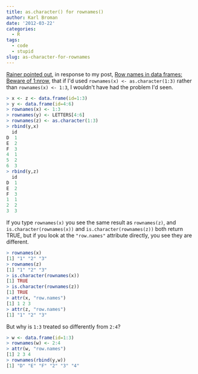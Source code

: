 ```yaml
---
title: as.character() for rownames()
author: Karl Broman
date: '2012-03-22'
categories:
  - R
tags:
  - code
  - stupid
slug: as-character-for-rownames
---
```


[Rainer pointed out](http://kbroman.org/blog/2012/03/21/row-names-in-data-frames-beware-of-1nrow/#comment-330), in response to my post, [Row names in data frames: Beware of 1:nrow](http://kbroman.org/blog/2012/03/21/row-names-in-data-frames-beware-of-1nrow/), that if I'd used `rownames(x) <- as.character(1:3)` rather than `rownames(x) <- 1:3`, I wouldn't have had the problem I'd seen.

````r
> x <- z <- data.frame(id=1:3)
> y <- data.frame(id=4:6)
> rownames(x) <- 1:3
> rownames(y) <- LETTERS[4:6]
> rownames(z) <- as.character(1:3)
> rbind(y,x)
  id
D  1
E  2
F  3
4  1
5  2
6  3
> rbind(y,z)
  id
D  1
E  2
F  3
1  1
2  2
3  3
````

If you type `rownames(x)` you see the same result as `rownames(z)`, and `is.character(rownames(x))` and `is.character(rownames(z))` both return TRUE, but if you look at the `"row.names"` attribute directly, you see they are different.

````r
> rownames(x)
[1] "1" "2" "3"
> rownames(z)
[1] "1" "2" "3"
> is.character(rownames(x))
[1] TRUE
> is.character(rownames(z))
[1] TRUE
> attr(x, "row.names")
[1] 1 2 3
> attr(z, "row.names")
[1] "1" "2" "3"
````

But why is `1:3` treated so differently from `2:4`?

````r
> w <- data.frame(id=1:3)
> rownames(w) <- 2:4
> attr(w, "row.names")
[1] 2 3 4
> rownames(rbind(y,w))
[1] "D" "E" "F" "2" "3" "4"
````
